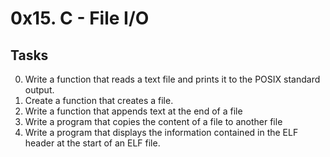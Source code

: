 # 0x15. C - File I/O
## Tasks

0. Write a function that reads a text file and prints it to the POSIX standard output.
1. Create a function that creates a file.
2. Write a function that appends text at the end of a file
3. Write a program that copies the content of a file to another file
4. Write a program that displays the information contained in the ELF header at the start of an ELF file.
